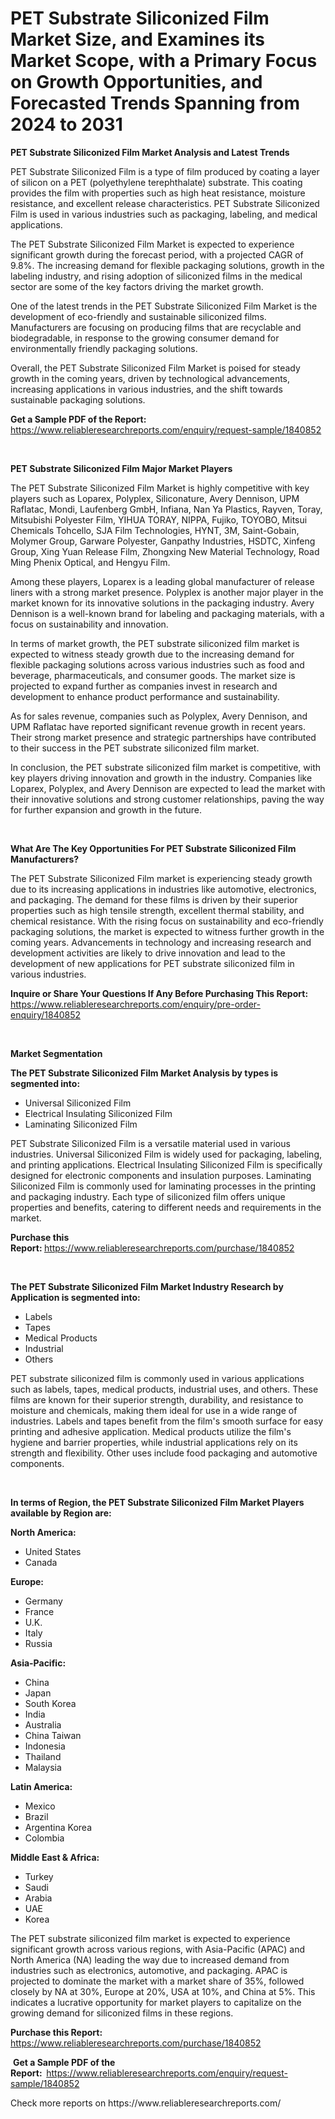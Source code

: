<p><h1>PET Substrate Siliconized Film Market Size, and Examines its Market Scope, with a Primary Focus on Growth Opportunities, and Forecasted Trends Spanning from 2024 to 2031</h1></p><p><strong>PET Substrate Siliconized Film Market Analysis and Latest Trends</strong></p>
<p><p>PET Substrate Siliconized Film is a type of film produced by coating a layer of silicon on a PET (polyethylene terephthalate) substrate. This coating provides the film with properties such as high heat resistance, moisture resistance, and excellent release characteristics. PET Substrate Siliconized Film is used in various industries such as packaging, labeling, and medical applications.</p><p>The PET Substrate Siliconized Film Market is expected to experience significant growth during the forecast period, with a projected CAGR of 9.8%. The increasing demand for flexible packaging solutions, growth in the labeling industry, and rising adoption of siliconized films in the medical sector are some of the key factors driving the market growth.</p><p>One of the latest trends in the PET Substrate Siliconized Film Market is the development of eco-friendly and sustainable siliconized films. Manufacturers are focusing on producing films that are recyclable and biodegradable, in response to the growing consumer demand for environmentally friendly packaging solutions.</p><p>Overall, the PET Substrate Siliconized Film Market is poised for steady growth in the coming years, driven by technological advancements, increasing applications in various industries, and the shift towards sustainable packaging solutions.</p></p>
<p><strong>Get a Sample PDF of the Report:&nbsp;</strong> <a href="https://www.reliableresearchreports.com/enquiry/request-sample/1840852">https://www.reliableresearchreports.com/enquiry/request-sample/1840852</a></p>
<p>&nbsp;</p>
<p><strong>PET Substrate Siliconized Film Major Market Players</strong></p>
<p><p>The PET Substrate Siliconized Film Market is highly competitive with key players such as Loparex, Polyplex, Siliconature, Avery Dennison, UPM Raflatac, Mondi, Laufenberg GmbH, Infiana, Nan Ya Plastics, Rayven, Toray, Mitsubishi Polyester Film, YIHUA TORAY, NIPPA, Fujiko, TOYOBO, Mitsui Chemicals Tohcello, SJA Film Technologies, HYNT, 3M, Saint-Gobain, Molymer Group, Garware Polyester, Ganpathy Industries, HSDTC, Xinfeng Group, Xing Yuan Release Film, Zhongxing New Material Technology, Road Ming Phenix Optical, and Hengyu Film. </p><p>Among these players, Loparex is a leading global manufacturer of release liners with a strong market presence. Polyplex is another major player in the market known for its innovative solutions in the packaging industry. Avery Dennison is a well-known brand for labeling and packaging materials, with a focus on sustainability and innovation. </p><p>In terms of market growth, the PET substrate siliconized film market is expected to witness steady growth due to the increasing demand for flexible packaging solutions across various industries such as food and beverage, pharmaceuticals, and consumer goods. The market size is projected to expand further as companies invest in research and development to enhance product performance and sustainability.</p><p>As for sales revenue, companies such as Polyplex, Avery Dennison, and UPM Raflatac have reported significant revenue growth in recent years. Their strong market presence and strategic partnerships have contributed to their success in the PET substrate siliconized film market. </p><p>In conclusion, the PET substrate siliconized film market is competitive, with key players driving innovation and growth in the industry. Companies like Loparex, Polyplex, and Avery Dennison are expected to lead the market with their innovative solutions and strong customer relationships, paving the way for further expansion and growth in the future.</p></p>
<p>&nbsp;</p>
<p><strong>What Are The Key Opportunities For PET Substrate Siliconized Film Manufacturers?</strong></p>
<p><p>The PET Substrate Siliconized Film market is experiencing steady growth due to its increasing applications in industries like automotive, electronics, and packaging. The demand for these films is driven by their superior properties such as high tensile strength, excellent thermal stability, and chemical resistance. With the rising focus on sustainability and eco-friendly packaging solutions, the market is expected to witness further growth in the coming years. Advancements in technology and increasing research and development activities are likely to drive innovation and lead to the development of new applications for PET substrate siliconized film in various industries.</p></p>
<p><strong>Inquire or Share Your Questions If Any Before Purchasing This Report:</strong> <a href="https://www.reliableresearchreports.com/enquiry/pre-order-enquiry/1840852">https://www.reliableresearchreports.com/enquiry/pre-order-enquiry/1840852</a></p>
<p>&nbsp;</p>
<p><strong>Market Segmentation</strong></p>
<p><strong>The PET Substrate Siliconized Film Market Analysis by types is segmented into:</strong></p>
<p><ul><li>Universal Siliconized Film</li><li>Electrical Insulating Siliconized Film</li><li>Laminating Siliconized Film</li></ul></p>
<p><p>PET Substrate Siliconized Film is a versatile material used in various industries. Universal Siliconized Film is widely used for packaging, labeling, and printing applications. Electrical Insulating Siliconized Film is specifically designed for electronic components and insulation purposes. Laminating Siliconized Film is commonly used for laminating processes in the printing and packaging industry. Each type of siliconized film offers unique properties and benefits, catering to different needs and requirements in the market.</p></p>
<p><strong>Purchase this Report:&nbsp;</strong><a href="https://www.reliableresearchreports.com/purchase/1840852">https://www.reliableresearchreports.com/purchase/1840852</a></p>
<p>&nbsp;</p>
<p><strong>The PET Substrate Siliconized Film Market Industry Research by Application is segmented into:</strong></p>
<p><ul><li>Labels</li><li>Tapes</li><li>Medical Products</li><li>Industrial</li><li>Others</li></ul></p>
<p><p>PET substrate siliconized film is commonly used in various applications such as labels, tapes, medical products, industrial uses, and others. These films are known for their superior strength, durability, and resistance to moisture and chemicals, making them ideal for use in a wide range of industries. Labels and tapes benefit from the film's smooth surface for easy printing and adhesive application. Medical products utilize the film's hygiene and barrier properties, while industrial applications rely on its strength and flexibility. Other uses include food packaging and automotive components.</p></p>
<p>&nbsp;</p>
<p><strong>In terms of Region, the PET Substrate Siliconized Film Market Players available by Region are:</strong></p>
<p>
    <p> <strong> North America: </strong>
        <ul>
            <li>United States</li>
            <li>Canada</li>
        </ul>
        </p> 
    <p> <strong> Europe: </strong>
        <ul>
            <li>Germany</li>
            <li>France</li>
            <li>U.K.</li>
            <li>Italy</li>
            <li>Russia</li>
        </ul>
        </p> 
    <p> <strong> Asia-Pacific: </strong>
        <ul>
            <li>China</li>
            <li>Japan</li>
            <li>South Korea</li>
            <li>India</li>
            <li>Australia</li>
            <li>China Taiwan</li>
            <li>Indonesia</li>
            <li>Thailand</li>
            <li>Malaysia</li>
        </ul>
        </p> 
    <p> <strong> Latin America: </strong>
        <ul>
            <li>Mexico</li>
            <li>Brazil</li>
            <li>Argentina Korea</li>
            <li>Colombia</li>
        </ul>
        </p> 
    <p> <strong> Middle East & Africa: </strong>
        <ul>
            <li>Turkey</li>
            <li>Saudi</li>
            <li>Arabia</li>
            <li>UAE</li>
            <li>Korea</li>
        </ul>
    </p>
    </p>
<p><p>The PET substrate siliconized film market is expected to experience significant growth across various regions, with Asia-Pacific (APAC) and North America (NA) leading the way due to increased demand from industries such as electronics, automotive, and packaging. APAC is projected to dominate the market with a market share of 35%, followed closely by NA at 30%, Europe at 20%, USA at 10%, and China at 5%. This indicates a lucrative opportunity for market players to capitalize on the growing demand for siliconized films in these regions.</p></p>
<p><strong>Purchase this Report: </strong><a href="https://www.reliableresearchreports.com/purchase/1840852">https://www.reliableresearchreports.com/purchase/1840852</a></p>
<p>&nbsp;<strong>Get a Sample PDF of the Report:&nbsp;&nbsp;</strong><a href="https://www.reliableresearchreports.com/enquiry/request-sample/1840852">https://www.reliableresearchreports.com/enquiry/request-sample/1840852</a></p>
<p><strong></strong></p>
<p>Check more reports on https://www.reliableresearchreports.com/</p>
